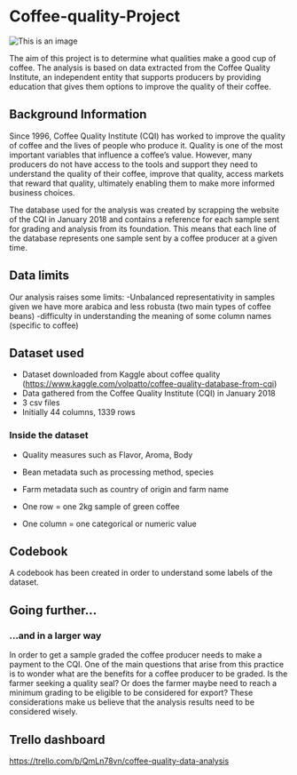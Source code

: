 # Coffee-quality-Project

![This is an image](https://s1.qwant.com/thumbr/0x0/b/f/da8d590028a6c3e739e9ec4f5981793621f359d435ee8d3ace9775d2dd1389/cec1033bff7927e2ce0955659af65dda_M.jpg?u=https%3A%2F%2Fwww.businessincameroon.com%2Fmedia%2Fk2%2Fitems%2Fcache%2Fcec1033bff7927e2ce0955659af65dda_M.jpg&q=0&b=1&p=0&a=0)

The aim of this project is to determine what qualities make a good cup of coffee. The analysis is based on data extracted from the Coffee Quality Institute, an independent entity that supports producers by providing education that gives them options to improve the quality of their coffee. 

## Background Information

Since 1996, Coffee Quality Institute (CQI) has worked to improve the quality of coffee and the lives of people who produce it. Quality is one of the most important variables that influence a coffee’s value. However, many producers do not have access to the tools and support they need to understand the quality of their coffee, improve that quality, access markets that reward that quality, ultimately enabling them to make more informed business choices.

The database used for the analysis was created by scrapping the website of the CQI in January 2018 and contains a reference for each sample sent for grading and analysis from its foundation. This means that each line of the database represents one sample sent by a coffee producer at a given time. 

## Data limits

Our analysis raises some limits:
-Unbalanced representativity in samples given we have more arabica and less robusta (two main types of coffee beans)
-difficulty in understanding the meaning of some column names (specific to coffee)

## Dataset used

- Dataset downloaded from Kaggle about coffee quality (https://www.kaggle.com/volpatto/coffee-quality-database-from-cqi)
- Data gathered from the Coffee Quality Institute (CQI) in January 2018
- 3 csv files
- Initially 44 columns, 1339 rows

### Inside the dataset

- Quality measures such as Flavor, Aroma, Body
- Bean metadata such as processing method, species
- Farm metadata such as country of origin and farm name

- One row = one 2kg sample of green coffee
- One column = one categorical or numeric value


## Codebook

A codebook has been created in order to understand some labels of the dataset.

## Going further...

### ...and in a larger way
In order to get a sample graded the coffee producer needs to make a payment to the CQI. One of the main questions that arise from this practice is to wonder what are the benefits for a coffee producer to be graded. Is the farmer seeking a quality seal? Or does the farmer maybe need to reach a minimum grading to be eligible to be considered for export? These considerations make us believe that the analysis results need to be considered wisely.


## Trello dashboard

https://trello.com/b/QmLn78vn/coffee-quality-data-analysis


